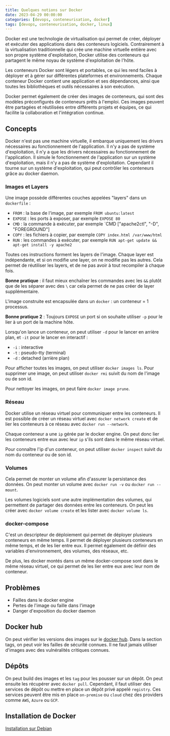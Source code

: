 ```yaml
---
title: Quelques notions sur Docker
date: 2023-04-29 00:00:00
categories: [devops, conteneurisation, docker]
tags: [devops, conteneurisation, docker, linux]
---
```


Docker est une technologie de virtualisation qui permet de créer, déployer et exécuter des applications dans des conteneurs logiciels. Contrairement à la virtualisation traditionnelle qui crée une machine virtuelle entière avec son propre système d'exploitation, Docker utilise des conteneurs qui partagent le même noyau de système d'exploitation de l'hôte.

Les conteneurs Docker sont légers et portables, ce qui les rend faciles à déployer et à gérer sur différentes plateformes et environnements. Chaque conteneur Docker contient une application et ses dépendances, ainsi que toutes les bibliothèques et outils nécessaires à son exécution.

Docker permet également de créer des images de conteneurs, qui sont des modèles préconfigurés de conteneurs prêts à l'emploi. Ces images peuvent être partagées et réutilisées entre différents projets et équipes, ce qui facilite la collaboration et l'intégration continue.

## Concepts

Docker n'est pas une machine virtuelle, il embarque uniquement les drivers nécessaires au fonctionnement de l'application. Il n'y a pas de système d'exploitation, il n'y a que les drivers nécessaires au fonctionnement de l'application. Il simule le fonctionnement de l'application sur un système d'exploitation, mais il n'y a pas de système d'exploitation. Cependant il tourne sur un système d'exploitation, qui peut contrôler les conteneurs grâce au docker daemon.

### Images et Layers

Une image possède différentes couches appelées "layers" dans un `dockerfile` : 
- `FROM` : la base de l'image, par exemple `FROM ubuntu:latest`
- `EXPOSE` : les ports à exposer, par exemple `EXPOSE 80`
- `CMD` : la commande à exécuter, par exemple `CMD ["apache2ctl", "-D", "FOREGROUND"]
- `COPY` : les fichiers à copier, par exemple `COPY index.html /var/www/html`
- `RUN` : les commandes à exécuter, par exemple `RUN apt-get update && apt-get install -y apache2`

Toutes ces instructions forment les layers de l'image. Chaque layer est indépendante, et si on modifie une layer, on ne modifie pas les autres. Cela permet de réutiliser les layers, et de ne pas avoir à tout recompiler à chaque fois.

**Bonne pratique** : il faut mieux enchaîner les commandes avec les `&&` plutôt que de les séparer avec des `\` car cela permet de ne pas créer de layer supplémentaire.

L'image construite est encapsulée dans un `docker` : un conteneur = 1 processus.

**Bonne pratique 2** : Toujours `EXPOSE` un port si on souhaite utiliser `-p` pour le lier à un port de la machine hôte.

Lorsqu'on lance un conteneur, on peut utiliser `-d` pour le lancer en arrière plan, et `-it` pour le lancer en interactif : 
- `-i` : interactive
- `-t` : pseudo-tty (terminal)
- `-d` : detached (arrière plan)

Pour afficher toutes les images, on peut utiliser `docker images ls`. Pour supprimer une image, on peut utiliser `docker rmi` suivit du nom de l'image ou de son id.

Pour nettoyer les images, on peut faire `docker image prune`.

### Réseau

Docker utilise un réseau virtuel pour communiquer entre les conteneurs. Il est possible de créer un réseau virtuel avec `docker network create` et de lier les conteneurs à ce réseau avec `docker run --network`.

Chaque conteneur a une `ip` gérée par le docker engine. On peut donc lier les conteneurs entre eux avec leur `ip` s'ils sont dans le même réseau virtuel.

Pour connaître l'ip d'un conteneur, on peut utiliser `docker inspect` suivit du nom du conteneur ou de son id.

### Volumes

Cela permet de monter un volume afin d'assurer la persistance des données. On peut monter un volume avec `docker run -v` ou `docker run --mount`.

Les volumes logiciels sont une autre implémentation des volumes, qui permettent de partager des données entre les conteneurs. On peut les créer avec `docker volume create` et les lister avec `docker volume ls`.

### docker-compose

C'est un descripteur de déploiement qui permet de déployer plusieurs conteneurs en même temps. Il permet de déployer plusieurs conteneurs en même temps, et de les lier entre eux. Il permet également de définir des variables d'environnement, des volumes, des réseaux, etc.

De plus, les docker montés dans un même docker-compose sont dans le même réseau virtuel, ce qui permet de les lier entre eux avec leur nom de conteneur.

## Problèmes

- Failles dans le docker engine
- Pertes de l'image ou faille dans l'image
- Danger d'exposition du docker daemon

## Docker hub

On peut vérifier les versions des images sur le [docker hub](https://hub.docker.com/). Dans la section tags, on peut voir les failles de sécurité connues. Il ne faut jamais utiliser d'images avec des vulnéralités critiques connues.

## Dépôts

On peut build des images et les `tag` pour les pousser sur un dépôt. On peut ensuite les récupérer avec `docker pull`. Cependant, il faut utiliser des services de dépôt ou mettre en place un dépôt privé appelé `registry`. Ces services peuvent être mis en place `on-premise` ou `cloud` chez des providers comme `AWS`, `Azure` ou `GCP`.	



## Installation de Docker

[Installation sur Debian](https://docs.docker.com/engine/install/debian/)

